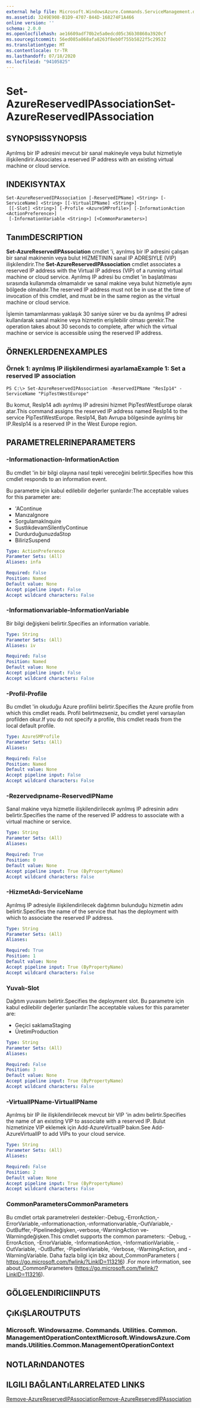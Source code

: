 ```yaml
---
external help file: Microsoft.WindowsAzure.Commands.ServiceManagement.dll-Help.xml
ms.assetid: 3249E908-B1D9-4707-844D-168274F1A466
online version: ''
schema: 2.0.0
ms.openlocfilehash: ae16609adf70b2e5a0edcd05c36b30860a3920cf
ms.sourcegitcommit: 56ed085a868afa8263f8eb0f755b5822f5c29532
ms.translationtype: MT
ms.contentlocale: tr-TR
ms.lasthandoff: 07/18/2020
ms.locfileid: "94105825"
---
```

# <span data-ttu-id="bac45-101">Set-AzureReservedIPAssociation</span><span class="sxs-lookup"><span data-stu-id="bac45-101">Set-AzureReservedIPAssociation</span></span>

## <span data-ttu-id="bac45-102">SYNOPSIS</span><span class="sxs-lookup"><span data-stu-id="bac45-102">SYNOPSIS</span></span>
<span data-ttu-id="bac45-103">Ayrılmış bir IP adresini mevcut bir sanal makineyle veya bulut hizmetiyle ilişkilendirir.</span><span class="sxs-lookup"><span data-stu-id="bac45-103">Associates a reserved IP address with an existing virtual machine or cloud service.</span></span>

## <span data-ttu-id="bac45-104">INDEKI</span><span class="sxs-lookup"><span data-stu-id="bac45-104">SYNTAX</span></span>

```
Set-AzureReservedIPAssociation [-ReservedIPName] <String> [-ServiceName] <String> [[-VirtualIPName] <String>]
 [[-Slot] <String>] [-Profile <AzureSMProfile>] [-InformationAction <ActionPreference>]
 [-InformationVariable <String>] [<CommonParameters>]
```

## <span data-ttu-id="bac45-105">Tanım</span><span class="sxs-lookup"><span data-stu-id="bac45-105">DESCRIPTION</span></span>
<span data-ttu-id="bac45-106">**Set-AzureReservedIPAssociation** cmdlet 'i, ayrılmış bir IP adresini çalışan bir sanal makinenin veya bulut HIZMETININ sanal IP ADRESIYLE (VIP) ilişkilendirir.</span><span class="sxs-lookup"><span data-stu-id="bac45-106">The **Set-AzureReservedIPAssociation** cmdlet associates a reserved IP address with the Virtual IP address (VIP) of a running virtual machine or cloud service.</span></span>
<span data-ttu-id="bac45-107">Ayrılmış IP adresi bu cmdlet 'in başlatılması sırasında kullanımda olmamalıdır ve sanal makine veya bulut hizmetiyle aynı bölgede olmalıdır.</span><span class="sxs-lookup"><span data-stu-id="bac45-107">The reserved IP address must not be in use at the time of invocation of this cmdlet, and must be in the same region as the virtual machine or cloud service.</span></span>

<span data-ttu-id="bac45-108">İşlemin tamamlanması yaklaşık 30 saniye sürer ve bu da ayrılmış IP adresi kullanılarak sanal makine veya hizmetin erişilebilir olması gerekir.</span><span class="sxs-lookup"><span data-stu-id="bac45-108">The operation takes about 30 seconds to complete, after which the virtual machine or service is accessible using the reserved IP address.</span></span>

## <span data-ttu-id="bac45-109">ÖRNEKLERDEN</span><span class="sxs-lookup"><span data-stu-id="bac45-109">EXAMPLES</span></span>

### <span data-ttu-id="bac45-110">Örnek 1: ayrılmış IP ilişkilendirmesi ayarlama</span><span class="sxs-lookup"><span data-stu-id="bac45-110">Example 1: Set a reserved IP association</span></span>
```
PS C:\> Set-AzureReservedIPAssociation -ReservedIPName "ResIp14" -ServiceName "PipTestWestEurope"
```

<span data-ttu-id="bac45-111">Bu komut, ResIp14 adlı ayrılmış IP adresini hizmet PipTestWestEurope olarak atar.</span><span class="sxs-lookup"><span data-stu-id="bac45-111">This command assigns the reserved IP address named ResIp14 to the service PipTestWestEurope.</span></span>
<span data-ttu-id="bac45-112">ResIp14, Batı Avrupa bölgesinde ayrılmış bir IP.</span><span class="sxs-lookup"><span data-stu-id="bac45-112">ResIp14 is a reserved IP in the West Europe region.</span></span>

## <span data-ttu-id="bac45-113">PARAMETRELERINE</span><span class="sxs-lookup"><span data-stu-id="bac45-113">PARAMETERS</span></span>

### <span data-ttu-id="bac45-114">-Informationaction</span><span class="sxs-lookup"><span data-stu-id="bac45-114">-InformationAction</span></span>
<span data-ttu-id="bac45-115">Bu cmdlet 'in bir bilgi olayına nasıl tepki vereceğini belirtir.</span><span class="sxs-lookup"><span data-stu-id="bac45-115">Specifies how this cmdlet responds to an information event.</span></span>

<span data-ttu-id="bac45-116">Bu parametre için kabul edilebilir değerler şunlardır:</span><span class="sxs-lookup"><span data-stu-id="bac45-116">The acceptable values for this parameter are:</span></span>

- <span data-ttu-id="bac45-117">'A</span><span class="sxs-lookup"><span data-stu-id="bac45-117">Continue</span></span>
- <span data-ttu-id="bac45-118">Manıza</span><span class="sxs-lookup"><span data-stu-id="bac45-118">Ignore</span></span>
- <span data-ttu-id="bac45-119">Sorgulamak</span><span class="sxs-lookup"><span data-stu-id="bac45-119">Inquire</span></span>
- <span data-ttu-id="bac45-120">Sustlıkdevam</span><span class="sxs-lookup"><span data-stu-id="bac45-120">SilentlyContinue</span></span>
- <span data-ttu-id="bac45-121">Durdurduğunuzda</span><span class="sxs-lookup"><span data-stu-id="bac45-121">Stop</span></span>
- <span data-ttu-id="bac45-122">Biliriz</span><span class="sxs-lookup"><span data-stu-id="bac45-122">Suspend</span></span>

```yaml
Type: ActionPreference
Parameter Sets: (All)
Aliases: infa

Required: False
Position: Named
Default value: None
Accept pipeline input: False
Accept wildcard characters: False
```

### <span data-ttu-id="bac45-123">-Informationvariable</span><span class="sxs-lookup"><span data-stu-id="bac45-123">-InformationVariable</span></span>
<span data-ttu-id="bac45-124">Bir bilgi değişkeni belirtir.</span><span class="sxs-lookup"><span data-stu-id="bac45-124">Specifies an information variable.</span></span>

```yaml
Type: String
Parameter Sets: (All)
Aliases: iv

Required: False
Position: Named
Default value: None
Accept pipeline input: False
Accept wildcard characters: False
```

### <span data-ttu-id="bac45-125">-Profil</span><span class="sxs-lookup"><span data-stu-id="bac45-125">-Profile</span></span>
<span data-ttu-id="bac45-126">Bu cmdlet 'in okuduğu Azure profilini belirtir.</span><span class="sxs-lookup"><span data-stu-id="bac45-126">Specifies the Azure profile from which this cmdlet reads.</span></span>
<span data-ttu-id="bac45-127">Profil belirtmezseniz, bu cmdlet yerel varsayılan profilden okur.</span><span class="sxs-lookup"><span data-stu-id="bac45-127">If you do not specify a profile, this cmdlet reads from the local default profile.</span></span>

```yaml
Type: AzureSMProfile
Parameter Sets: (All)
Aliases: 

Required: False
Position: Named
Default value: None
Accept pipeline input: False
Accept wildcard characters: False
```

### <span data-ttu-id="bac45-128">-Rezervedıpname</span><span class="sxs-lookup"><span data-stu-id="bac45-128">-ReservedIPName</span></span>
<span data-ttu-id="bac45-129">Sanal makine veya hizmetle ilişkilendirilecek ayrılmış IP adresinin adını belirtir.</span><span class="sxs-lookup"><span data-stu-id="bac45-129">Specifies the name of the reserved IP address to associate with a virtual machine or service.</span></span>

```yaml
Type: String
Parameter Sets: (All)
Aliases: 

Required: True
Position: 0
Default value: None
Accept pipeline input: True (ByPropertyName)
Accept wildcard characters: False
```

### <span data-ttu-id="bac45-130">-HizmetAdı</span><span class="sxs-lookup"><span data-stu-id="bac45-130">-ServiceName</span></span>
<span data-ttu-id="bac45-131">Ayrılmış IP adresiyle ilişkilendirilecek dağıtımın bulunduğu hizmetin adını belirtir.</span><span class="sxs-lookup"><span data-stu-id="bac45-131">Specifies the name of the service that has the deployment with which to associate the reserved IP address.</span></span>

```yaml
Type: String
Parameter Sets: (All)
Aliases: 

Required: True
Position: 1
Default value: None
Accept pipeline input: True (ByPropertyName)
Accept wildcard characters: False
```

### <span data-ttu-id="bac45-132">Yuvalı</span><span class="sxs-lookup"><span data-stu-id="bac45-132">-Slot</span></span>
<span data-ttu-id="bac45-133">Dağıtım yuvasını belirtir.</span><span class="sxs-lookup"><span data-stu-id="bac45-133">Specifies the deployment slot.</span></span>
<span data-ttu-id="bac45-134">Bu parametre için kabul edilebilir değerler şunlardır:</span><span class="sxs-lookup"><span data-stu-id="bac45-134">The acceptable values for this parameter are:</span></span>

- <span data-ttu-id="bac45-135">Geçici saklama</span><span class="sxs-lookup"><span data-stu-id="bac45-135">Staging</span></span>
- <span data-ttu-id="bac45-136">Üretim</span><span class="sxs-lookup"><span data-stu-id="bac45-136">Production</span></span>

```yaml
Type: String
Parameter Sets: (All)
Aliases: 

Required: False
Position: 3
Default value: None
Accept pipeline input: True (ByPropertyName)
Accept wildcard characters: False
```

### <span data-ttu-id="bac45-137">-VirtualIPName</span><span class="sxs-lookup"><span data-stu-id="bac45-137">-VirtualIPName</span></span>
<span data-ttu-id="bac45-138">Ayrılmış bir IP ile ilişkilendirilecek mevcut bir VIP 'in adını belirtir.</span><span class="sxs-lookup"><span data-stu-id="bac45-138">Specifies the name of an existing VIP to associate with a reserved IP.</span></span>
<span data-ttu-id="bac45-139">Bulut hizmetinize VIP eklemek için Add-AzureVirtualIP bakın.</span><span class="sxs-lookup"><span data-stu-id="bac45-139">See Add-AzureVirtualIP to add VIPs to your cloud service.</span></span>

```yaml
Type: String
Parameter Sets: (All)
Aliases: 

Required: False
Position: 2
Default value: None
Accept pipeline input: True (ByPropertyName)
Accept wildcard characters: False
```

### <span data-ttu-id="bac45-140">CommonParameters</span><span class="sxs-lookup"><span data-stu-id="bac45-140">CommonParameters</span></span>
<span data-ttu-id="bac45-141">Bu cmdlet ortak parametreleri destekler:-Debug,-ErrorAction,-ErrorVariable,-ınformationaction,-ınformationvariable,-OutVariable,-OutBuffer,-Pipelinedeğişken,-verbose,-WarningAction ve-Warningdeğişken.</span><span class="sxs-lookup"><span data-stu-id="bac45-141">This cmdlet supports the common parameters: -Debug, -ErrorAction, -ErrorVariable, -InformationAction, -InformationVariable, -OutVariable, -OutBuffer, -PipelineVariable, -Verbose, -WarningAction, and -WarningVariable.</span></span> <span data-ttu-id="bac45-142">Daha fazla bilgi için bkz about_CommonParameters ( https://go.microsoft.com/fwlink/?LinkID=113216) .</span><span class="sxs-lookup"><span data-stu-id="bac45-142">For more information, see about_CommonParameters (https://go.microsoft.com/fwlink/?LinkID=113216).</span></span>

## <span data-ttu-id="bac45-143">GÖLGELENDIRICI</span><span class="sxs-lookup"><span data-stu-id="bac45-143">INPUTS</span></span>

## <span data-ttu-id="bac45-144">ÇıKıŞLAR</span><span class="sxs-lookup"><span data-stu-id="bac45-144">OUTPUTS</span></span>

### <span data-ttu-id="bac45-145">Microsoft. Windowsazme. Commands. Utilities. Common. ManagementOperationContext</span><span class="sxs-lookup"><span data-stu-id="bac45-145">Microsoft.WindowsAzure.Commands.Utilities.Common.ManagementOperationContext</span></span>

## <span data-ttu-id="bac45-146">NOTLARıNDA</span><span class="sxs-lookup"><span data-stu-id="bac45-146">NOTES</span></span>

## <span data-ttu-id="bac45-147">ILGILI BAĞLANTıLAR</span><span class="sxs-lookup"><span data-stu-id="bac45-147">RELATED LINKS</span></span>

[<span data-ttu-id="bac45-148">Remove-AzureReservedIPAssociation</span><span class="sxs-lookup"><span data-stu-id="bac45-148">Remove-AzureReservedIPAssociation</span></span>](./Remove-AzureReservedIPAssociation.md)


